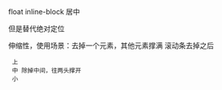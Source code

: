 float inline-block
居中

但是替代绝对定位

伸缩性，使用场景：去掉一个元素，其他元素撑满
     滚动条去掉之后
     
     上
     中 除掉中间，往两头撑开
     小